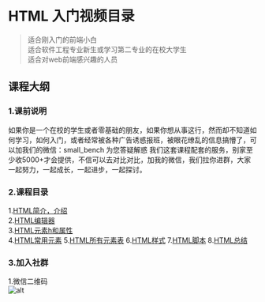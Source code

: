 # HTML 入门视频目录

> 适合刚入门的前端小白  
> 适合软件工程专业新生或学习第二专业的在校大学生  
> 适合对web前端感兴趣的人员


## 课程大纲
### 1.课前说明
如果你是一个在校的学生或者零基础的朋友，如果你想从事这行，然而却不知道如何学习，如何入门，或者经常被各种广告诱惑报班，被眼花缭乱的信息搞懵了，可以加我们的微信：small_bench  为您答疑解惑
我们这套课程配套的服务，别家至少收5000+才会提供，不信可以去对比对比，加我的微信，我们拉你进群，大家一起努力，一起成长，一起进步，一起探讨。
### 2.课程目录
1.[HTML简介，介绍](http://www.baidu.com)  
2.[HTML编辑器](http://www.baidu.com)  
3.[HTML元素h和属性]()  
4.[HTML常用元素]() 
5.[HTML所有元素表]() 
6.[HTML样式]() 
7.[HTML脚本]() 
8.[HTML总结]()  
### 3.加入社群
1.微信二维码  
![alt](https://ws2.sinaimg.cn/large/006tKfTcgy1g12mrebgc3j30by0bymxz.jpg)
